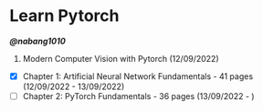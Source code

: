 # Learn Pytorch

***@nabang1010***

1. Modern Computer Vision with Pytorch (12/09/2022)
- [x] Chapter 1: Artificial Neural Network Fundamentals - 41 pages (12/09/2022 - 13/09/2022)
- [ ] Chapter 2: PyTorch Fundamentals - 36 pages (13/09/2022 - )
